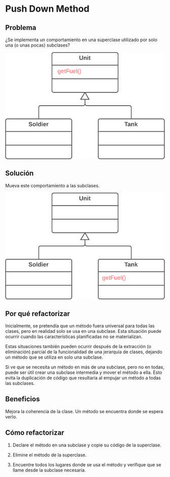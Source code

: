# Push Down Method

## Problema
¿Se implementa un comportamiento en una superclase utilizado por solo una (o unas pocas) subclases?

![Método Push Down - Antes](./assets/Push%20Down%20Method%20-%20Before.png)

## Solución
Mueva este comportamiento a las subclases.

![Método Push Down - Después](./assets/Push%20Down%20Method%20-%20After.png)

## Por qué refactorizar
Inicialmente, se pretendía que un método fuera universal para todas las clases, pero en realidad solo se usa en una 
subclase. Esta situación puede ocurrir cuando las características planificadas no se materializan.

Estas situaciones también pueden ocurrir después de la extracción (o eliminación) parcial de la funcionalidad de una
jerarquía de clases, dejando un método que se utiliza en solo una subclase.

Si ve que se necesita un método en más de una subclase, pero no en todas, puede ser útil crear una subclase intermedia 
y mover el método a ella. Esto evita la duplicación de código que resultaría al empujar un método a todas las subclases.

## Beneficios
Mejora la coherencia de la clase. Un método se encuentra donde se espera verlo.
## Cómo refactorizar
1. Declare el método en una subclase y copie su código de la superclase.

2. Elimine el método de la superclase.

3. Encuentre todos los lugares donde se usa el método y verifique que se llame desde la subclase necesaria.
